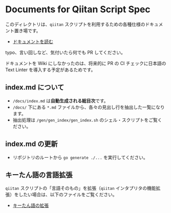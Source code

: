 # Documents for Qiitan Script Spec

このディレクトリは、`qiitan` スクリプトを利用するための各種仕様のドキュメント置き場です。

- [ドキュメントを読む](https://Qiitadon.github.io/Qiitan-go/)

typo、言い回しなど、気付いたら何でも PR してください。

ドキュメントを Wiki にしなかったのは、将来的に PR の CI チェックに日本語の Text Linter を導入する予定があるためです。

## index.md について

- `/docs/index.md` は**自動生成される総目次**です。
- `/docs/` 下にある `*.md` ファイルから、各々の見出し行を抽出した一覧になります。
- 抽出処理は `/gen/gen_index/gen_index.sh` のシェル・スクリプトをご覧ください。

## index.md の更新

- リポジトリのルートから `go generate ./...` を実行してください。

## キーたん語の言語拡張

`qiitan` スクリプトの「言語そのもの」を拡張（`qiitan` インタプリタの機能拡張）をしたい場合は、以下のファイルをご覧ください。

- [キーたん語の拡張](../qiitan/README.md)

